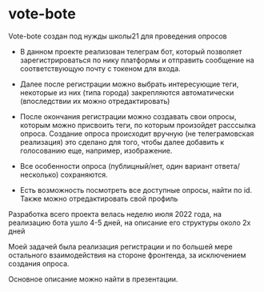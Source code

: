 # vote-bote
Vote-bote создан под нужды школы21 для проведения опросов

- В данном проекте реализован телеграм бот, который позволяет зарегистрироваться по нику платформы и отправить сообщение на соответствующую почту с токеном для входа.

- Далее после регистрации можно выбрать интересующие теги, некоторые из них (типа города) закрепляются автоматически (впоследствии их можно отредактировать)

- После окончания регистрации можно создавать свои опросы, которым можно присвоить теги, по которым произойдет расссылка опроса. Создание опроса происходит вручную (не телеграмовская реализация) это сделано для того, чтобы далее добавить к голосованию еще, например, изображение.

- Все особенности опроса (публицный/нет, один вариант ответа/несколько) сохраняются.

- Есть возможность посмотреть все доступные опросы, найти по id.
Также можно отредактировать свой профиль


Разработка всего проекта велась неделю июля 2022 года, на реализацию бота ушло 4-5 дней, на описание его структуры около 2х дней

Моей задачей была реализация регистрации и по большей мере остального взаимодействия на стороне фронтенда, за исключением создания опроса.  

Основное описание можно найти в презентации.
